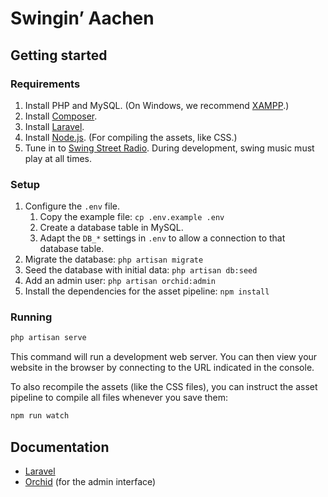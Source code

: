 # Swingin&rsquo; Aachen
## Getting started
### Requirements
1. Install PHP and MySQL. (On Windows, we recommend [XAMPP].)
2. Install [Composer].
3. Install [Laravel].
4. Install [Node.js]. (For compiling the assets, like CSS.)
5. Tune in to [Swing Street Radio]. During development, swing music must play at all times.

[XAMPP]: https://www.apachefriends.org/index.html
[Composer]: https://getcomposer.org/
[Laravel]: https://laravel.com/
[Node.js]: https://nodejs.org/
[Swing Street Radio]: https://www.swingstreetradio.org/listen-live-and-requests/

### Setup
1. Configure the `.env` file.
    1. Copy the example file: `cp .env.example .env`
    2. Create a database table in MySQL.
    3. Adapt the `DB_*` settings in `.env` to allow a connection to that database table.
2. Migrate the database: `php artisan migrate`
3. Seed the database with initial data: `php artisan db:seed`
4. Add an admin user: `php artisan orchid:admin`
5. Install the dependencies for the asset pipeline: `npm install`

### Running
```bash
php artisan serve
```
This command will run a development web server. You can then view your website in the browser by connecting to the URL indicated in the console.

To also recompile the assets (like the CSS files), you can instruct the asset pipeline to compile all files whenever you save them:
```bash
npm run watch
```

## Documentation
- [Laravel](https://laravel.com/docs/6.x)
- [Orchid](https://orchid.software/en/docs) (for the admin interface)
